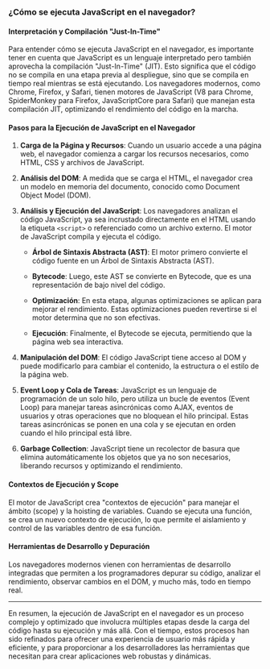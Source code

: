 ### ¿Cómo se ejecuta JavaScript en el navegador?

#### Interpretación y Compilación "Just-In-Time"

Para entender cómo se ejecuta JavaScript en el navegador, es importante tener en cuenta que JavaScript es un lenguaje interpretado pero también aprovecha la compilación "Just-In-Time" (JIT). Esto significa que el código no se compila en una etapa previa al despliegue, sino que se compila en tiempo real mientras se está ejecutando. Los navegadores modernos, como Chrome, Firefox, y Safari, tienen motores de JavaScript (V8 para Chrome, SpiderMonkey para Firefox, JavaScriptCore para Safari) que manejan esta compilación JIT, optimizando el rendimiento del código en la marcha.

#### Pasos para la Ejecución de JavaScript en el Navegador

1. **Carga de la Página y Recursos**: Cuando un usuario accede a una página web, el navegador comienza a cargar los recursos necesarios, como HTML, CSS y archivos de JavaScript.

2. **Análisis del DOM**: A medida que se carga el HTML, el navegador crea un modelo en memoria del documento, conocido como Document Object Model (DOM).

3. **Análisis y Ejecución del JavaScript**: Los navegadores analizan el código JavaScript, ya sea incrustado directamente en el HTML usando la etiqueta `<script>` o referenciado como un archivo externo. El motor de JavaScript compila y ejecuta el código.

    - **Árbol de Sintaxis Abstracta (AST)**: El motor primero convierte el código fuente en un Árbol de Sintaxis Abstracta (AST).
  
    - **Bytecode**: Luego, este AST se convierte en Bytecode, que es una representación de bajo nivel del código.
  
    - **Optimización**: En esta etapa, algunas optimizaciones se aplican para mejorar el rendimiento. Estas optimizaciones pueden revertirse si el motor determina que no son efectivas.
  
    - **Ejecución**: Finalmente, el Bytecode se ejecuta, permitiendo que la página web sea interactiva.

4. **Manipulación del DOM**: El código JavaScript tiene acceso al DOM y puede modificarlo para cambiar el contenido, la estructura o el estilo de la página web.

5. **Event Loop y Cola de Tareas**: JavaScript es un lenguaje de programación de un solo hilo, pero utiliza un bucle de eventos (Event Loop) para manejar tareas asincrónicas como AJAX, eventos de usuarios y otras operaciones que no bloquean el hilo principal. Estas tareas asincrónicas se ponen en una cola y se ejecutan en orden cuando el hilo principal está libre.

6. **Garbage Collection**: JavaScript tiene un recolector de basura que elimina automáticamente los objetos que ya no son necesarios, liberando recursos y optimizando el rendimiento.

#### Contextos de Ejecución y Scope

El motor de JavaScript crea "contextos de ejecución" para manejar el ámbito (scope) y la hoisting de variables. Cuando se ejecuta una función, se crea un nuevo contexto de ejecución, lo que permite el aislamiento y control de las variables dentro de esa función.

#### Herramientas de Desarrollo y Depuración

Los navegadores modernos vienen con herramientas de desarrollo integradas que permiten a los programadores depurar su código, analizar el rendimiento, observar cambios en el DOM, y mucho más, todo en tiempo real.

---

En resumen, la ejecución de JavaScript en el navegador es un proceso complejo y optimizado que involucra múltiples etapas desde la carga del código hasta su ejecución y más allá. Con el tiempo, estos procesos han sido refinados para ofrecer una experiencia de usuario más rápida y eficiente, y para proporcionar a los desarrolladores las herramientas que necesitan para crear aplicaciones web robustas y dinámicas.